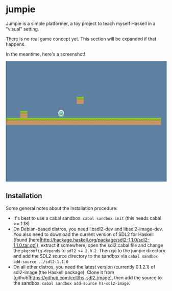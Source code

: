 jumpie
======

Jumpie is a simple platformer, a toy project to teach myself Haskell in a "visual" setting.

There is no real game concept yet. This section will be expanded if that happens.

In the meantime, here's a screenshot!

![Screenshot](https://raw.githubusercontent.com/pmiddend/jumpie/master/doc/screenie0_0_1_0.png)

Installation
------------

Some general notes about the installation procedure:

  - It's best to use a cabal sandbox: `cabal sandbox init` (this needs cabal >= 1.18)
  - On Debian-based distros, you need libsdl2-dev and libsdl2-image-dev. You also need to download the current version of SDL2 for Haskell (found [here|http://hackage.haskell.org/package/sdl2-1.1.0/sdl2-1.1.0.tar.gz]), extract it somewhere, open the sdl2.cabal file and change the `pkgconfig-depends` to `sdl2 >= 2.0.2`. Then go to the jumpie directory and add the SDL2 source directory to the sandbox via `cabal sandbox add-source ../sdl2-1.1.0`
  - On all other distros, you need the latest version (currently 0.1.2.1) of sdl2-image (the Haskell package). Clone it from [github|https://github.com/ccll/hs-sdl2-image], then add the source to the sandbox: `cabal sandbox add-source hs-sdl2-image`.

